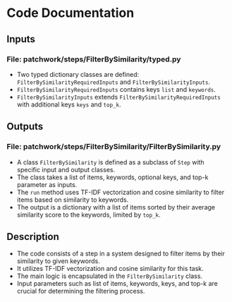 # Code Documentation

## Inputs
### File: patchwork/steps/FilterBySimilarity/typed.py
- Two typed dictionary classes are defined: `FilterBySimilarityRequiredInputs` and `FilterBySimilarityInputs`.
- `FilterBySimilarityRequiredInputs` contains keys `list` and `keywords`.
- `FilterBySimilarityInputs` extends `FilterBySimilarityRequiredInputs` with additional keys `keys` and `top_k`.

## Outputs
### File: patchwork/steps/FilterBySimilarity/FilterBySimilarity.py
- A class `FilterBySimilarity` is defined as a subclass of `Step` with specific input and output classes.
- The class takes a list of items, keywords, optional keys, and top-k parameter as inputs.
- The `run` method uses TF-IDF vectorization and cosine similarity to filter items based on similarity to keywords.
- The output is a dictionary with a list of items sorted by their average similarity score to the keywords, limited by `top_k`.

## Description
- The code consists of a step in a system designed to filter items by their similarity to given keywords.
- It utilizes TF-IDF vectorization and cosine similarity for this task.
- The main logic is encapsulated in the `FilterBySimilarity` class.
- Input parameters such as list of items, keywords, keys, and top-k are crucial for determining the filtering process.